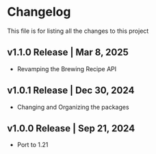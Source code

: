 # Changelog
This file is for listing all the changes to this project

## v1.1.0 Release | Mar 8, 2025
- Revamping the Brewing Recipe API

## v1.0.1 Release | Dec 30, 2024
- Changing and Organizing the packages

## v1.0.0 Release | Sep 21, 2024
- Port to 1.21